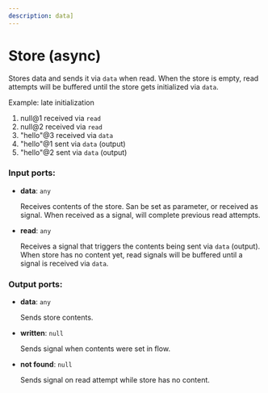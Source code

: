 ```yaml
---
description: data]
---
```


# Store (async)

Stores data and sends it via `data` when read. When the store is empty, read attempts will be buffered until the store gets initialized via `data`.

Example: late initialization
1. null@1 received via `read`
2. null@2 received via `read`
3. "hello"@3 received via `data`
4. "hello"@1 sent via `data` (output)
5. "hello"@2 sent via `data` (output)

### Input ports:

* __data__: `any`

    Receives contents of the store. San be set as parameter, or received as signal. When received as a signal, will complete previous read attempts.


* __read__: `any`

    Receives a signal that triggers the contents being sent via `data` (output). When store has no content yet, read signals will be buffered until a signal is received via `data`.

### Output ports:

* __data__: `any`

    Sends store contents.


* __written__: `null`

    Sends signal when contents were set in flow.


* __not found__: `null`

    Sends signal on read attempt while store has no content.


